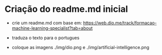 # Criação do readme.md inicial

- crie um readme.md com base em: https://web.dio.me/track/formacao-machine-learning-specialist?tab=about

- traduza o texto para o portugues

- coloque as imagens ./img/dio.png e ./img/artificial-intelligence.png
